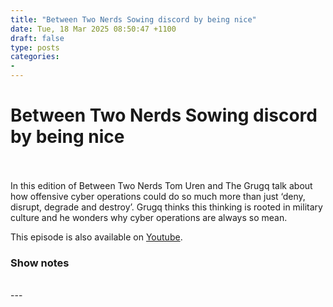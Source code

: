 ```yaml
---
title: "Between Two Nerds Sowing discord by being nice"
date: Tue, 18 Mar 2025 08:50:47 +1100
draft: false
type: posts
categories: 
- 
---
```

# Between Two Nerds Sowing discord by being nice

<br/>

<br/>
In this edition of Between Two Nerds Tom Uren and The Grugq talk about how offensive cyber operations could do so much more than just ‘deny, disrupt, degrade and destroy’. Grugq thinks this thinking is rooted in military culture and he wonders why cyber operations are always so mean.

This episode is also available on [Youtube](https://youtu.be/h09Szw8X5i0).

### Show notes

<br/>
---
